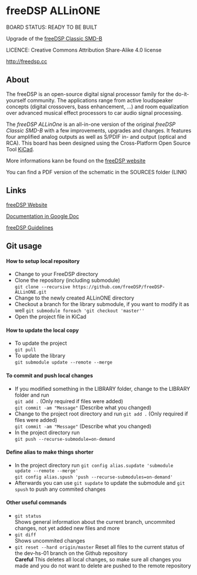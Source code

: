 # freeDSP ALLinONE
BOARD STATUS: READY TO BE BUILT

Upgrade of the [freeDSP Classic SMD-B](https://github.com/freeDSP/freeDSP-CLASSIC-SMD-B/blob/master/README.md)

LICENCE: Creative Commons Attribution Share-Alike 4.0 license

http://freedsp.cc

## About

The freeDSP is an open-source digital signal processor family for the do-it-yourself community. The applications range from active loudspeaker concepts (digital crossovers, bass enhancement, ...) and room equalization over advanced musical effect processors to car audio signal processing. 

The _freeDSP ALLinOne_ is an all-in-one version of the original _freeDSP Classic SMD-B_ with a few improvements, upgrades and changes.
It features four amplified analog outputs as well as S/PDIF in- and output (optical and RCA).
This board has been designed using the Cross-Platform Open Source Tool [KiCad](http://kicad-pcb.org/).

More informations kann be found on the [freeDSP website](http://freedsp.cc)

You can find a PDF version of the schematic in the SOURCES folder (LINK)

## Links

[freeDSP Website](http://freedsp.cc)

[Documentation in Google Doc](https://docs.google.com/document/d/1258PKKEvrk1GpFIaAHhm8G6f0HHNBfSL8KVq2VGgUKc/edit?usp=sharing)

[freeDSP Guidelines](https://github.com/freeDSP/WIKI-AND-GENERAL-TOPICS/wiki/freeDSP-Guidelines)



## Git usage

#### How to setup local repository
- Change to your FreeDSP directory
- Clone the repository (including submodule)  
 `git clone --recursive https://github.com/freeDSP/freeDSP-ALLinONE.git` 
- Change to the newly created ALLinONE directory
- Checkout a branch for the library submodule, if you want to modify it as well
  `git submodule foreach 'git checkout 'master''`
- Open the project file in KiCad

#### How to update the local copy
- To update the project  
  `git pull`
- To update the library  
  `git submodule update --remote --merge`

#### To commit and push local changes
- If you modified something in the LIBRARY folder, change to the LIBRARY folder and run  
  `git add .` (Only required if files were added)  
  `git commit -am "Message"`  (Describe what you changed)  
- Change to the project root directory and run
  `git add .` (Only required if files were added)  
  `git commit -am "Message"`  (Describe what you changed)    
- In the project directory run  
  `git push --recurse-submodule=on-demand`  

#### Define alias to make things shorter
- In the project directory run
  `git config alias.supdate 'submodule update --remote --merge'`  
  `git config alias.spush 'push --recurse-submodules=on-demand'`  
- Afterwards you can use `git supdate` to update the submodule and `git spush` to push any commited changes  

#### Other useful commands
- `git status`  
  Shows general information about the current branch, uncommited changes, not yet added new files and more
- `git diff`  
  Shows uncommited changes
- `git reset --hard origin/master`
  Reset all files to the current status of the dev-hs-01 branch on the Github repository  
  **Careful** This deletes all local changes, so make sure all changes you made and you do not want to delete are pushed to the remote repository
